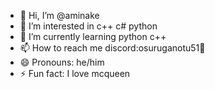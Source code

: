 - 👋 Hi, I’m @aminake
- 👀 I’m interested in c++ c# python 
- 🌱 I’m currently learning  python c++
- 📫 How to reach me discord:osuruganotu51🚚
- 😄 Pronouns: he/him
- ⚡ Fun fact: I love mcqueen

<!---
aminake/aminake is a ✨ special ✨ repository because its `README.md` (this file) appears on your GitHub profile.
You can click the Preview link to take a look at your changes.
--->
